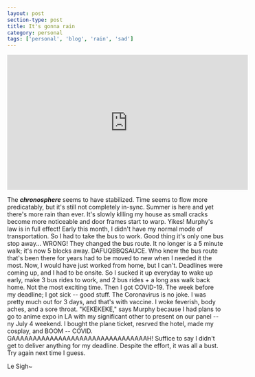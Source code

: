 ```yaml
---
layout: post
section-type: post
title: It's gonna rain
category: personal
tags: ['personal', 'blog', 'rain', 'sad']
---
```


<p align="center">
        <div class="videoWrapper">
<iframe width="560" height="315" src="https://www.youtube.com/embed/O3yWVa0c4eY" title="YouTube video player" frameborder="0" allow="accelerometer; autoplay; clipboard-write; encrypted-media; gyroscope; picture-in-picture" allowfullscreen></iframe>
        </div>
</p>

The __*chronosphere*__ seems to have stabilized. Time seems to flow more predicatably, but it's still not completely in-sync. Summer is here and yet there's more rain than ever. It's slowly kllling my house as small cracks become more noticeable and door frames start to warp. Yikes! Murphy's law is in full effect! Early this month, I didn't have my normal mode of transportation. So I had to take the bus to work. Good thing it's only one bus stop away... WRONG! They changed the bus route. It no longer is a 5 minute walk; it's now 5 blocks away. DAFUQBBQSAUCE. Who knew the bus route that's been there for years had to be moved to new when I needed it the most. Now, I would have just worked from home, but I can't. Deadlines were coming up, and I had to be onsite. So I sucked it up everyday to wake up early, make 3 bus rides to work, and 2 bus rides + a long ass walk back home. Not the most exciting time. Then I got COVID-19. The week before my deadline; I got sick -- good stuff. The Coronavirus is no joke. I was pretty much out for 3 days, and that's with vaccine. I woke feverish, body aches, and a sore throat. "KEKEKEKE," says Murphy because I had plans to go to anime expo in LA with my significant other to present on our panel -- ny July 4 weekend. I bought the plane ticket, resrved the hotel, made my cosplay, and BOOM -- COVID. GAAAAAAAAAAAAAAAAAAAAAAAAAAAAAAAAH! Suffice to say I didn't get to deliver anything for my deadline. Despite the effort, it was all a bust. Try again next time I guess.

Le Sigh~

